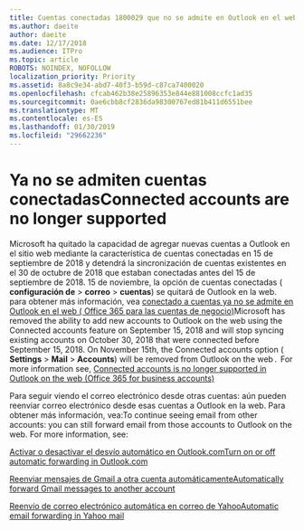```yaml
---
title: Cuentas conectadas 1800029 que no se admite en Outlook en el web
ms.author: daeite
author: daeite
ms.date: 12/17/2018
ms.audience: ITPro
ms.topic: article
ROBOTS: NOINDEX, NOFOLLOW
localization_priority: Priority
ms.assetid: 8a8c9e34-abd7-40f3-b59d-c87ca7400020
ms.openlocfilehash: cfcab462b38e25896353e844e881008ccfc1ad35
ms.sourcegitcommit: 0ae6cbb8cf2836da98300767ed81b411d6551bee
ms.translationtype: MT
ms.contentlocale: es-ES
ms.lasthandoff: 01/30/2019
ms.locfileid: "29662236"
---
```

# <a name="connected-accounts-are-no-longer-supported"></a><span data-ttu-id="01726-102">Ya no se admiten cuentas conectadas</span><span class="sxs-lookup"><span data-stu-id="01726-102">Connected accounts are no longer supported</span></span>

<span data-ttu-id="01726-p101">Microsoft ha quitado la capacidad de agregar nuevas cuentas a Outlook en el sitio web mediante la característica de cuentas conectadas en 15 de septiembre de 2018 y detendrá la sincronización de cuentas existentes en el 30 de octubre de 2018 que estaban conectadas antes del 15 de septiembre de 2018. 15 de noviembre, la opción de cuentas conectadas ( **configuración de** \> **correo** \> **cuentas**) se quitará de Outlook en la web. para obtener más información, vea [conectado a cuentas ya no se admite en Outlook en el web ( Office 365 para las cuentas de negocio)](https://support.office.com/article/Connected-accounts-is-no-longer-supported-in-Outlook-on-the-web-Office-365-for-business-accounts-5cc526bf-e928-4a99-8b9f-5e089df7d887)</span><span class="sxs-lookup"><span data-stu-id="01726-p101">Microsoft has removed the ability to add new accounts to Outlook on the web using the Connected accounts feature on September 15, 2018 and will stop syncing existing accounts on October 30, 2018 that were connected before September 15, 2018. On November 15th, the Connected accounts option ( **Settings** \> **Mail** \> **Accounts**) will be removed from Outlook on the web .  For more information see, [Connected accounts is no longer supported in Outlook on the web (Office 365 for business accounts)](https://support.office.com/article/Connected-accounts-is-no-longer-supported-in-Outlook-on-the-web-Office-365-for-business-accounts-5cc526bf-e928-4a99-8b9f-5e089df7d887)</span></span>
  
<span data-ttu-id="01726-p102">Para seguir viendo el correo electrónico desde otras cuentas: aún pueden reenviar correo electrónico desde esas cuentas a Outlook en la web. Para obtener más información, vea:</span><span class="sxs-lookup"><span data-stu-id="01726-p102">To continue seeing email from other accounts: you can still forward email from those accounts to Outlook on the web. For more information, see:</span></span>
  
[<span data-ttu-id="01726-108">Activar o desactivar el desvío automático en Outlook.com</span><span class="sxs-lookup"><span data-stu-id="01726-108">Turn on or off automatic forwarding in Outlook.com</span></span>](https://go.microsoft.com/fwlink/?linkid=2038346)
  
[<span data-ttu-id="01726-109">Reenviar mensajes de Gmail a otra cuenta automáticamente</span><span class="sxs-lookup"><span data-stu-id="01726-109">Automatically forward Gmail messages to another account</span></span>](https://support.google.com/mail/answer/10957?hl=en)
  
[<span data-ttu-id="01726-110">Reenvío de correo electrónico automática en correo de Yahoo</span><span class="sxs-lookup"><span data-stu-id="01726-110">Automatic email forwarding in Yahoo mail</span></span>](https://help.yahoo.com/kb/SLN22028.mdl?guccounter=1)
  

